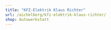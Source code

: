 ```yaml
---
title: "KFZ-Elektrik Klaus Richter"
url: /aichelberg/kfz-elektrik-klaus-richter/
shop: Autowerkstatt
---
```


